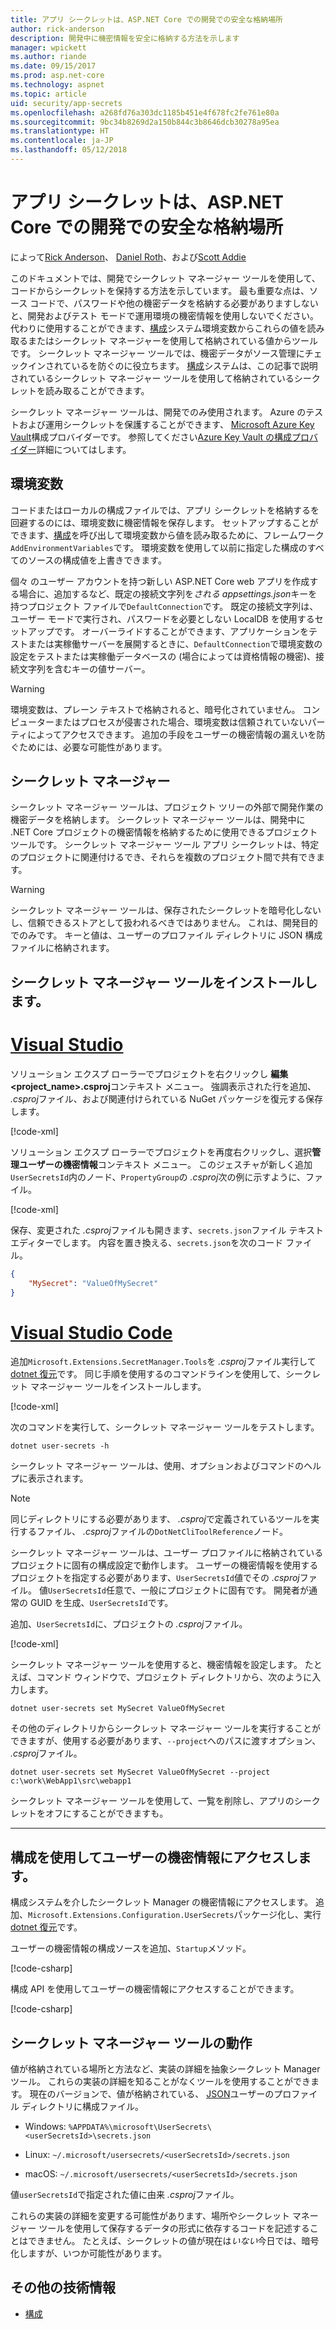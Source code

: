 ```yaml
---
title: アプリ シークレットは、ASP.NET Core での開発での安全な格納場所
author: rick-anderson
description: 開発中に機密情報を安全に格納する方法を示します
manager: wpickett
ms.author: riande
ms.date: 09/15/2017
ms.prod: asp.net-core
ms.technology: aspnet
ms.topic: article
uid: security/app-secrets
ms.openlocfilehash: a268fd76a303dc1185b451e4f678fc2fe761e80a
ms.sourcegitcommit: 9bc34b8269d2a150b844c3b8646dcb30278a95ea
ms.translationtype: HT
ms.contentlocale: ja-JP
ms.lasthandoff: 05/12/2018
---
```

# <a name="safe-storage-of-app-secrets-in-development-in-aspnet-core"></a>アプリ シークレットは、ASP.NET Core での開発での安全な格納場所

によって[Rick Anderson](https://twitter.com/RickAndMSFT)、 [Daniel Roth](https://github.com/danroth27)、および[Scott Addie](https://scottaddie.com) 

このドキュメントでは、開発でシークレット マネージャー ツールを使用して、コードからシークレットを保持する方法を示しています。 最も重要な点は、ソース コードで、パスワードや他の機密データを格納する必要がありますしないと、開発およびテスト モードで運用環境の機密情報を使用しないでください。 代わりに使用することができます、[構成](xref:fundamentals/configuration/index)システム環境変数からこれらの値を読み取るまたはシークレット マネージャーを使用して格納されている値からツールです。 シークレット マネージャー ツールでは、機密データがソース管理にチェックインされているを防ぐのに役立ちます。 [構成](xref:fundamentals/configuration/index)システムは、この記事で説明されているシークレット マネージャー ツールを使用して格納されているシークレットを読み取ることができます。

シークレット マネージャー ツールは、開発でのみ使用されます。 Azure のテストおよび運用シークレットを保護することができます、 [Microsoft Azure Key Vault](https://azure.microsoft.com/services/key-vault/)構成プロバイダーです。 参照してください[Azure Key Vault の構成プロバイダー](xref:security/key-vault-configuration)詳細についてはします。

## <a name="environment-variables"></a>環境変数

コードまたはローカルの構成ファイルでは、アプリ シークレットを格納するを回避するのには、環境変数に機密情報を保存します。 セットアップすることができます、[構成](xref:fundamentals/configuration/index)を呼び出して環境変数から値を読み取るために、フレームワーク`AddEnvironmentVariables`です。 環境変数を使用して以前に指定した構成のすべてのソースの構成値を上書きできます。

個々 のユーザー アカウントを持つ新しい ASP.NET Core web アプリを作成する場合に、追加するなど、既定の接続文字列を*される appsettings.json*キーを持つプロジェクト ファイルで`DefaultConnection`です。 既定の接続文字列は、ユーザー モードで実行され、パスワードを必要としない LocalDB を使用するセットアップです。 オーバーライドすることができます、アプリケーションをテストまたは実稼働サーバーを展開するときに、`DefaultConnection`で環境変数の設定をテストまたは実稼働データベースの (場合によっては資格情報の機密)、接続文字列を含むキーの値サーバー。

>[!WARNING]
> 環境変数は、プレーン テキストで格納されると、暗号化されていません。 コンピューターまたはプロセスが侵害された場合、環境変数は信頼されていないパーティによってアクセスできます。 追加の手段をユーザーの機密情報の漏えいを防ぐためには、必要な可能性があります。

## <a name="secret-manager"></a>シークレット マネージャー

シークレット マネージャー ツールは、プロジェクト ツリーの外部で開発作業の機密データを格納します。 シークレット マネージャー ツールは、開発中に .NET Core プロジェクトの機密情報を格納するために使用できるプロジェクト ツールです。 シークレット マネージャー ツール アプリ シークレットは、特定のプロジェクトに関連付けるでき、それらを複数のプロジェクト間で共有できます。

>[!WARNING]
> シークレット マネージャー ツールは、保存されたシークレットを暗号化しないし、信頼できるストアとして扱われるべきではありません。 これは、開発目的でのみです。 キーと値は、ユーザーのプロファイル ディレクトリに JSON 構成ファイルに格納されます。

## <a name="installing-the-secret-manager-tool"></a>シークレット マネージャー ツールをインストールします。

# <a name="visual-studiotabvisual-studio"></a>[Visual Studio](#tab/visual-studio/)

ソリューション エクスプ ローラーでプロジェクトを右クリックし **編集\<project_name\>.csproj**コンテキスト メニュー。 強調表示された行を追加、 *.csproj*ファイル、および関連付けられている NuGet パッケージを復元する保存します。

[!code-xml[](app-secrets/sample/UserSecrets/UserSecrets-before.csproj?highlight=10)]

ソリューション エクスプ ローラーでプロジェクトを再度右クリックし、選択**管理ユーザーの機密情報**コンテキスト メニュー。 このジェスチャが新しく追加`UserSecretsId`内のノード、`PropertyGroup`の *.csproj*次の例に示すように、ファイル。

[!code-xml[](app-secrets/sample/UserSecrets/UserSecrets-after.csproj?highlight=4)]

保存、変更された *.csproj*ファイルも開きます、`secrets.json`ファイル テキスト エディターでします。 内容を置き換える、`secrets.json`を次のコード ファイル。

```json
{
    "MySecret": "ValueOfMySecret"
}
```

# <a name="visual-studio-codetabvisual-studio-code"></a>[Visual Studio Code](#tab/visual-studio-code/)

追加`Microsoft.Extensions.SecretManager.Tools`を *.csproj*ファイル実行して[dotnet 復元](/dotnet/core/tools/dotnet-restore)です。 同じ手順を使用するのコマンドラインを使用して、シークレット マネージャー ツールをインストールします。

[!code-xml[](app-secrets/sample/UserSecrets/UserSecrets-before.csproj?highlight=10)]

次のコマンドを実行して、シークレット マネージャー ツールをテストします。

```console
dotnet user-secrets -h
```

シークレット マネージャー ツールは、使用、オプションおよびコマンドのヘルプに表示されます。

> [!NOTE]
> 同じディレクトリにする必要があります、 *.csproj*で定義されているツールを実行するファイル、 *.csproj*ファイルの`DotNetCliToolReference`ノード。

シークレット マネージャー ツールは、ユーザー プロファイルに格納されているプロジェクトに固有の構成設定で動作します。 ユーザーの機密情報を使用するプロジェクトを指定する必要があります、`UserSecretsId`値でその *.csproj*ファイル。 値`UserSecretsId`任意で、一般にプロジェクトに固有です。 開発者が通常の GUID を生成、`UserSecretsId`です。

追加、`UserSecretsId`に、プロジェクトの *.csproj*ファイル。

[!code-xml[](app-secrets/sample/UserSecrets/UserSecrets-after.csproj?highlight=4)]

シークレット マネージャー ツールを使用すると、機密情報を設定します。 たとえば、コマンド ウィンドウで、プロジェクト ディレクトリから、次のように入力します。

```console
dotnet user-secrets set MySecret ValueOfMySecret
```

その他のディレクトリからシークレット マネージャー ツールを実行することができますが、使用する必要があります、`--project`へのパスに渡すオプション、 *.csproj*ファイル。

```console
dotnet user-secrets set MySecret ValueOfMySecret --project c:\work\WebApp1\src\webapp1
```

シークレット マネージャー ツールを使用して、一覧を削除し、アプリのシークレットをオフにすることができますも。

---

## <a name="accessing-user-secrets-via-configuration"></a>構成を使用してユーザーの機密情報にアクセスします。

構成システムを介したシークレット Manager の機密情報にアクセスします。 追加、`Microsoft.Extensions.Configuration.UserSecrets`パッケージ化し、実行[dotnet 復元](/dotnet/core/tools/dotnet-restore)です。

ユーザーの機密情報の構成ソースを追加、`Startup`メソッド。

[!code-csharp[](app-secrets/sample/UserSecrets/Startup.cs?highlight=16-19)]

構成 API を使用してユーザーの機密情報にアクセスすることができます。

[!code-csharp[](app-secrets/sample/UserSecrets/Startup.cs?highlight=26-29)]

## <a name="how-the-secret-manager-tool-works"></a>シークレット マネージャー ツールの動作

値が格納されている場所と方法など、実装の詳細を抽象シークレット Manager ツール。 これらの実装の詳細を知ることがなくツールを使用することができます。 現在のバージョンで、値が格納されている、 [JSON](http://json.org/)ユーザーのプロファイル ディレクトリに構成ファイル。

* Windows: `%APPDATA%\microsoft\UserSecrets\<userSecretsId>\secrets.json`

* Linux: `~/.microsoft/usersecrets/<userSecretsId>/secrets.json`

* macOS: `~/.microsoft/usersecrets/<userSecretsId>/secrets.json`

値`userSecretsId`で指定された値に由来 *.csproj*ファイル。

これらの実装の詳細を変更する可能性があります、場所やシークレット マネージャー ツールを使用して保存するデータの形式に依存するコードを記述することはできません。 たとえば、シークレットの値が現在は*いない*今日では、暗号化しますが、いつか可能性があります。

## <a name="additional-resources"></a>その他の技術情報

* [構成](xref:fundamentals/configuration/index)
